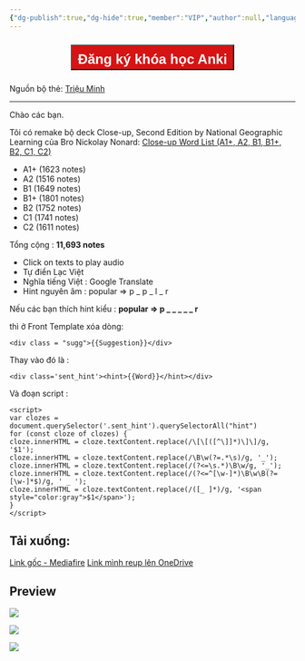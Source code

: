 ```yaml
---
{"dg-publish":true,"dg-hide":true,"member":"VIP","author":null,"language":null,"tags":null,"title":"Close-up Word List (A1+, A2, B1, B1+, B2, C1, C2)","permalink":"/vii-tong-hop-mot-so-bo-the/close-up-word-list-a1-a2-b1-b1-b2-c1-c2/","hide":true,"dgPassFrontmatter":true}
---
```


<div style="display: flex; flex-direction: column; align-items: center; cursor: pointer;">
  <a href="https://hocanki.com/tham-gia-nhom-huong-dan-anki/" target="_blank">
    <button style="height:45px;font-size: 24px; padding: 10px; margin: 10px 0; background: #D71313; font-weight: 600; color: white;">Đăng ký khóa học Anki</button>
  </a>
</div>

Nguồn bộ thẻ: [Triệu Minh](https://www.facebook.com/groups/ankivocabulary/posts/1322289601864027/)

---

Chào các bạn.

Tôi có remake bộ deck Close-up, Second Edition by National Geographic Learning của Bro Nickolay Nonard: [Close-up Word List (A1+, A2, B1, B1+, B2, C1, C2)](https://ankiweb.net/shared/info/2120146162)

- A1+ (1623 notes)
- A2 (1516 notes)
- B1 (1649 notes)
- B1+ (1801 notes)
- B2 (1752 notes)
- C1 (1741 notes)
- C2 (1611 notes)

Tổng cộng : **11,693 notes**

- Click on texts to play audio
- Tự điển Lạc Việt
- Nghĩa tiếng Việt : Google Translate
- Hint nguyên âm : popular => p _ p _ l _ r

Nếu các bạn thích hint kiểu : **popular => p _ _ _ _ _ r**

thì ở Front Template xóa dòng:

```
<div class = "sugg">{{Suggestion}}</div>
```

Thay vào đó là :

```
<div class='sent_hint'><hint>{{Word}}</hint></div>
```

Và đoạn script :

```
<script>
var clozes = document.querySelector('.sent_hint').querySelectorAll("hint")
for (const cloze of clozes) {
cloze.innerHTML = cloze.textContent.replace(/\[\[([^\]]*)\]\]/g, '$1');
cloze.innerHTML = cloze.textContent.replace(/\B\w(?=.*\s)/g, '_');
cloze.innerHTML = cloze.textContent.replace(/(?<=\s.*)\B\w/g, '_');
cloze.innerHTML = cloze.textContent.replace(/(?<=^[\w-]*)\B\w\B(?=[\w-]*$)/g, ' _ ');
cloze.innerHTML = cloze.textContent.replace(/([_ ]*)/g, '<span style="color:gray">$1</span>');
}
</script>
```

## Tải xuống:

[Link gốc - Mediafire](https://www.mediafire.com/folder/3qho7e3qq7lt1/Close-up_Word_List?fbclid=IwAR3dy-wdWqJVYlu-3bW1v2FoNSsnfQDkR-kDfm5YZHowN-VnLikKjBOumlQ)
[Link mình reup lên OneDrive](https://1drv.ms/f/s!AnGRjCvbms2Vir0WowX62SDm9-S0wQ?e=Wzcsgd)

## Preview

![](https://i.imgur.com/tTMl9zL.png)

![](https://i.imgur.com/oy9CCg5.png)

![](https://i.imgur.com/cbwefUm.png)

